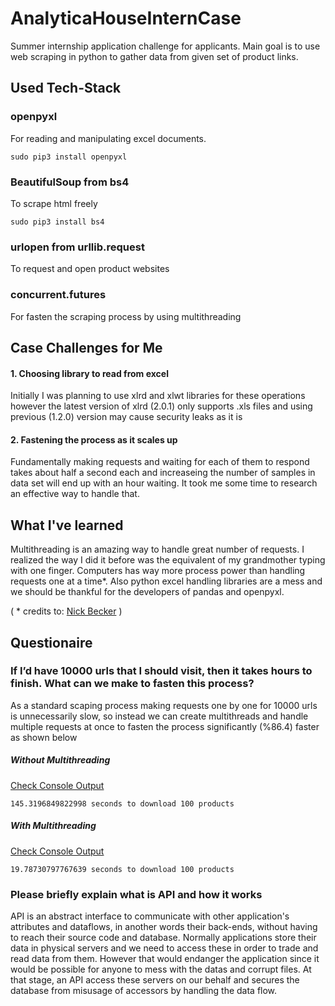 # AnalyticaHouseInternCase
Summer internship application challenge for applicants. Main goal is to use web scraping in python to gather data from given set of product links. 

## Used Tech-Stack
### openpyxl
For reading and manipulating excel documents.
```
sudo pip3 install openpyxl
```

### BeautifulSoup from bs4
To scrape html freely
```
sudo pip3 install bs4
```

### urlopen from urllib.request
To request and open product websites

### concurrent.futures
For fasten the scraping process by using multithreading


## Case Challenges for Me
#### 1. Choosing library to read from excel
Initially I was planning to use xlrd and xlwt libraries for these operations however the latest version of xlrd (2.0.1) only supports .xls files 
and using previous (1.2.0) version may cause security leaks as it is 
#### 2. Fastening the process as it scales up
Fundamentally making requests and waiting for each of them to respond takes about half a second each and increaseing the number of samples in data set will end up with an hour waiting. It took me some time to research an effective way to handle that.

## What I've learned
Multithreading is an amazing way to handle great number of requests. I realized the way I did it before was the equivalent of my grandmother typing with one finger. Computers has way more process power than handling requests one at a time*. Also python excel handling libraries are a mess and we should be thankful for the developers of pandas and openpyxl.

( * credits to: [Nick Becker](https://beckernick.github.io/faster-web-scraping-python/) )

## Questionaire
### If I’d have 10000 urls that I should visit, then it takes hours to finish. What can we make to fasten this process?
  As a standard scaping process making requests one by one for 10000 urls is unnecessarily slow, so instead we can create multithreads and handle multiple requests at once to fasten the process significantly (%86.4) faster as shown below

##### Without Multithreading
[Check Console Output](https://prnt.sc/yz62sn)
```
145.3196849822998 seconds to download 100 products
```

##### With Multithreading
[Check Console Output](https://prnt.sc/yz65z1)
```
19.78730797767639 seconds to download 100 products
```
  
### Please briefly explain what is API and how it works
API is an abstract interface to communicate with other application's attributes and dataflows, in another words their back-ends, without having to reach their source code and database. Normally applications store their data in physical servers and we need to access these in order to trade and read data from them. However that would endanger the application since it would be possible for anyone to mess with the datas and corrupt files. At that stage, an API access these servers on our behalf and secures the database from misusage of accessors by handling the data flow. 
